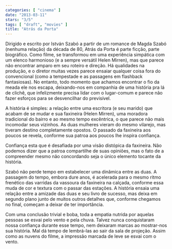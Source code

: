 ```yaml
---
categories: [ "cinema" ]
date: "2013-03-11"
stars: "3/5"
tags: [ "draft", "movies" ]
title: "Atrás da Porta"
---
```

Dirigido e escrito por István Szabó a partir de um romance de
Magda Szabó (nenhuma relação) da década de 80, Atrás da Porta é
parte ficção, parte biográfico. Como filme, se transformou em uma
experiência simpática com um elenco harmonioso (e a sempre versátil
Helen Mirren), mas que parece não encontrar amparo em seu roteiro e
direção. Há qualidades na produção, e o diretor muitas vezes parece
ensaiar qualquer coisa fora do convencional (como a tempestade e as
passagens em flashback fantasiosas). No entanto, todo momento que achamos
encontrar o fio da meada ele nos escapa, deixando-nos em companhia de
uma história pra lá de clichê, que infelizmente precisa lidar com
o lugar-comum e parece não fazer esforços para se desvencilhar do
previsível.

A história é simples: a relação entre uma escritora (e seu marido)
que acabam de se mudar e sua faxineira (Helen Mirren), uma moradora
tradicional do bairro e ao mesmo tempo excêntrica, o que parece não
mais incomodar seus vizinhos. As duas mulheres vieram do mesmo vilarejo,
mas tiveram destino completamente opostos. O passado da faxineira aos
poucos se revela, conforme sua patroa aos poucos lhe inspira confiança.

Confiança esta que é desafiada por uma visão distópica da
faxineira. Não podemos dizer que a patroa compartilhe de suas opiniões,
mas o fato de a compreender mesmo não concordando seja o único elemento
tocante da história.

Szabó não perde tempo em estabelecer uma dinâmica entre as duas. A
passagem do tempo, embora dure anos, é acelerada para o mesmo ritmo
frenético das varridas da vassoura da faxineira na calçada, conforme
essa muda de cor e textura com o passar das estações. A história
ensaia uma relação entre a amizade das duas e seu livro de sucesso,
mas deixa em segundo plano junto de muitos outros detalhes que, conforme
chegamos no final, começam a deixar de ter importância.

Com uma conclusão trivial e boba, toda a empatia nutrida por aquelas
pessoas se esvai pelo vento e pela chuva. Talvez nunca conquistaram
nossa confiança durante esse tempo, nem deixaram marcas ao mostrar-nos
sua história. Mal dá tempo de lembrá-las ao sair da sala de
projeção. Assim como as nuvens do filme, a impressão marcada de leve
se esvai com o vento.


